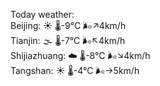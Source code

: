 Today weather:  
Beijing: ☀️   🌡️-9°C 🌬️↗4km/h  
Tianjin: 🌫  🌡️-7°C 🌬️↖4km/h  
Shijiazhuang: ☁️   🌡️-8°C 🌬️↘4km/h  
Tangshan: ☀️   🌡️-4°C 🌬️→5km/h  
